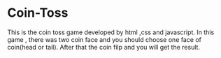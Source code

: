 # Coin-Toss
This is the coin toss game developed by html ,css and javascript. In this game , there was two coin face and you should choose one face of coin(head or tail). 
After that the coin filp and you will get the result.
